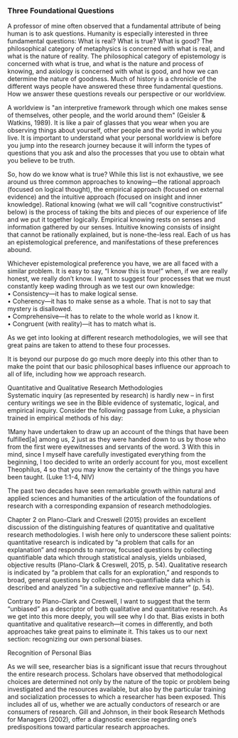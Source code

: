### Three Foundational Questions

A professor of mine often observed that a fundamental attribute of being human is to ask questions.  Humanity is especially interested in three fundamental questions: What is real?  What is true?  What is good?   The philosophical category of metaphysics is concerned with what is real, and what is the nature of reality.  The philosophical category of epistemology is concerned with what is true, and what is the nature and process of knowing, and axiology is concerned with what is good, and how we can determine the nature of goodness.  Much of history is a chronicle of the different ways people have answered these three fundamental questions.  How we answer these questions reveals our perspective or our worldview.

A worldview is "an interpretive framework through which one makes sense of themselves, other people, and the world around them" \(Geisler & Watkins, 1989\).  It is like a pair of glasses that you wear when you are observing things about yourself, other people and the world in which you live.  It is important to understand what your personal worldview is before you jump into the research journey because it will inform the types of questions that you ask and also the processes that you use to obtain what you believe to be truth.

So, how do we know what is true?  While this list is not exhaustive, we see around us three common approaches to knowing—the rational approach \(focused on logical thought\), the empirical approach \(focused on external evidence\) and the intuitive approach \(focused on insight and inner knowledge\).   Rational knowing \(what we will call “cognitive constructivist” below\) is the process of taking the bits and pieces of our experience of life and we put it together logically.  Empirical knowing rests on senses and information gathered by our senses.  Intuitive knowing consists of insight that cannot be rationally explained, but is none-the-less real.  Each of us has an epistemological preference, and manifestations of these preferences abound.

Whichever epistemological preference you have, we are all faced with a similar problem.  It is easy to say, “I know this is true!” when, if we are really honest, we really don’t know.  I want to suggest four processes that we must constantly keep wading through as we test our own knowledge:  
•    Consistency—it has to make logical sense.  
•    Coherency—it has to make sense as a whole.  That is not to say that mystery is disallowed.  
•    Comprehensive—it has to relate to the whole world as I know it.  
•    Congruent \(with reality\)—it has to match what is.

As we get into looking at different research methodologies, we will see that great pains are taken to attend to these four processes.

It is beyond our purpose do go much more deeply into this other than to make the point that our basic philosophical bases influence our approach to all of life, including how we approach research.

Quantitative and Qualitative Research Methodologies  
Systematic inquiry \(as represented by research\) is hardly new – in first century writings we see in the Bible evidence of systematic, logical, and empirical inquiry.  Consider the following passage from Luke, a physician trained in empirical methods of his day:

1Many have undertaken to draw up an account of the things that have been fulfilled\[a\] among us, 2 just as they were handed down to us by those who from the first were eyewitnesses and servants of the word. 3  With this in mind, since I myself have carefully investigated everything from the beginning, I too decided to write an orderly account for you, most excellent Theophilus, 4 so that you may know the certainty of the things you have been taught. \(Luke 1:1-4, NIV\)

The past two decades have seen remarkable growth within natural and applied sciences and humanities of the articulation of the foundations of research with a corresponding expansion of research methodologies.

Chapter 2 on Plano-Clark and Creswell \(2015\) provides an excellent discussion of the distinguishing features of quantitative and qualitative research methodologies.  I wish here only to underscore these salient points:  quantitative research is indicated by “a problem that calls for an explanation” and responds to narrow, focused questions by collecting quantifiable data which through statistical analysis, yields unbiased, objective results \(Plano-Clark & Creswell, 2015, p. 54\).  Qualitative research is indicated by “a problem that calls for an exploration,” and responds to broad, general questions by collecting non-quantifiable data which is described and analyzed “in a subjective and reflexive manner” \(p. 54\).

Contrary to Plano-Clark and Creswell, I want to suggest that the term “unbiased” as a descriptor of both qualitative and quantitative research.  As we get into this more deeply, you will see why I do that.  Bias exists in both quantitative and qualitative research—it comes in differently, and both approaches take great pains to eliminate it.  This takes us to our next section:  recognizing our own personal biases.

Recognition of Personal Bias

As we will see, researcher bias is a significant issue that recurs throughout the entire research process.  Scholars have observed that methodological choices are determined not only by the nature of the topic or problem being investigated and the resources available, but also by the particular training and socialization processes to which a researcher has been exposed.  This includes all of us, whether we are actually conductors of research or are consumers of research.  Gill and Johnson, in their book Research Methods for Managers \(2002\), offer a diagnostic exercise regarding one’s predispositions toward particular research approaches.

